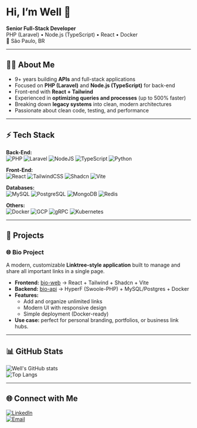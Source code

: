 # Hi, I’m Well 👋  

**Senior Full-Stack Developer**  
PHP (Laravel) • Node.js (TypeScript) • React • Docker  
📍 São Paulo, BR  

---

## 🧑‍💻 About Me
- 9+ years building **APIs** and full-stack applications
- Focused on **PHP (Laravel)** and **Node.js (TypeScript)** for back-end
- Front-end with **React + Tailwind**
- Experienced in **optimizing queries and processes** (up to 500% faster)
- Breaking down **legacy systems** into clean, modern architectures
- Passionate about clean code, testing, and performance

---

## ⚡ Tech Stack  

**Back-End:**  
![PHP](https://img.shields.io/badge/PHP-777BB4?style=for-the-badge&logo=php&logoColor=white)
![Laravel](https://img.shields.io/badge/Laravel-FF2D20?style=for-the-badge&logo=laravel&logoColor=white)
![NodeJS](https://img.shields.io/badge/Node.js-43853D?style=for-the-badge&logo=node.js&logoColor=white)
![TypeScript](https://img.shields.io/badge/TypeScript-007ACC?style=for-the-badge&logo=typescript&logoColor=white)
![Python](https://img.shields.io/badge/Python-3776AB?style=for-the-badge&logo=python&logoColor=white)

**Front-End:**  
![React](https://img.shields.io/badge/React-20232A?style=for-the-badge&logo=react&logoColor=61DAFB)
![TailwindCSS](https://img.shields.io/badge/TailwindCSS-06B6D4?style=for-the-badge&logo=tailwindcss&logoColor=white)
![Shadcn](https://img.shields.io/badge/Shadcn_UI-000000?style=for-the-badge&logo=radix-ui&logoColor=white)
![Vite](https://img.shields.io/badge/Vite-646CFF?style=for-the-badge&logo=vite&logoColor=white)

**Databases:**  
![MySQL](https://img.shields.io/badge/MySQL-005C84?style=for-the-badge&logo=mysql&logoColor=white)
![PostgreSQL](https://img.shields.io/badge/Postgres-316192?style=for-the-badge&logo=postgresql&logoColor=white)
![MongoDB](https://img.shields.io/badge/MongoDB-47A248?style=for-the-badge&logo=mongodb&logoColor=white)
![Redis](https://img.shields.io/badge/Redis-DC382D?style=for-the-badge&logo=redis&logoColor=white)

**Others:**  
![Docker](https://img.shields.io/badge/Docker-2496ED?style=for-the-badge&logo=docker&logoColor=white)
![GCP](https://img.shields.io/badge/Google_Cloud-4285F4?style=for-the-badge&logo=google-cloud&logoColor=white)
![gRPC](https://img.shields.io/badge/gRPC-000000?style=for-the-badge&logo=grpc&logoColor=white)
![Kubernetes](https://img.shields.io/badge/Kubernetes-326CE5?style=for-the-badge&logo=kubernetes&logoColor=white)

---

## 🚀 Projects

### 🌐 Bio Project
A modern, customizable **Linktree-style application** built to manage and share all important links in a single page.  
- **Frontend:** [bio-web](https://github.com/wellsm/bio-web) → React + Tailwind + Shadcn + Vite  
- **Backend:** [bio-api](https://github.com/wellsm/bio-api) → HyperF (Swoole-PHP) + MySQL/Postgres + Docker   
- **Features:**  
  - Add and organize unlimited links  
  - Modern UI with responsive design  
  - Simple deployment (Docker-ready)  
- **Use case:** perfect for personal branding, portfolios, or business link hubs. 

---

## 📊 GitHub Stats  

![Well's GitHub stats](https://github-readme-stats.vercel.app/api?username=wellsm&show_icons=true&theme=radical)  
![Top Langs](https://github-readme-stats.vercel.app/api/top-langs/?username=wellsm&layout=compact&theme=radical)  

---

## 🌐 Connect with Me  
[![LinkedIn](https://img.shields.io/badge/LinkedIn-0077B5?style=for-the-badge&logo=linkedin&logoColor=white)](https://www.linkedin.com/in/wellingtonsdsm)  
[![Email](https://img.shields.io/badge/Email-D14836?style=for-the-badge&logo=gmail&logoColor=white)](mailto:wellingtonsdsm@gmail.com)  

